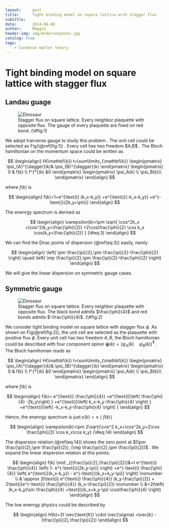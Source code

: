 ```yaml
---
layout:     post
title:      Tight binding model on square lattice with stagger flux
subtitle:   
date:       2024-04-08
author:     Maggie
header-img: img/Andersonphoto.jpg
catalog: true
tags:
    - Condense matter theory
---
```




# Tight binding model on square lattice with stagger flux


## Landau guage
<figure>
<img src="https://maggiexheuw.github.io/jpg/flux1.jpg" alt="Dinosaur" />
  <figcaption>Stagger flux on square lattice. Every neighbor plaquette with opposite flux.  The gauge of every plaquette are fixed on red bond. 
   (\#fig:1)
  </figcaption>
</figure>
We adopt tranverse gauge  to study this problem . The unit cell could be selected as Fig(\@ref(fig:1)) . Every cell has  two freedom $A,B$ .  The Bloch hamiltonian on the momentum space could be written as 

$$
\begin{align}
H(\mathbf{k})
t=\sum\limits_{\mathbf{k}}
\begin{pmatrix}
\psi_{A}^{\dagger}(k)& \psi_{B}^{\dagger}(k)
\end{pmatrix}
\begin{pmatrix}
0  &  f(k)
\\
f^{*}(k) &0 
\end{pmatrix}
\begin{pmatrix}
\psi_A(k) \\
\psi_B(k)\\
\end{pmatrix}
\end{align}
 $$

where $f(k)$ is 

$$
\begin{align}
f(k)=1+e^{\text{i} (k_x-k_y)} +e^{\text{i}(-k_x-k_y)} +e^{-\text{i}(2k_y+\phi)}
\end{align}
$$


The enenrgy spectrum  is derived as 

$$
\begin{align}
\varepsilon(k)=\pm 
\sqrt{ \cos^2k_x +\cos^2(k_y+\frac{\phi}{2})  +2\cos\frac{\phi}{2}
	\cos k_x \cos(k_y+\frac{\phi}{2})
 }   (\#eq:3)
\end{align}
$$



We can find the Dirac points of dispersion (\@ref(eq:3)) easily, namly 

$$
\begin{align}
\left( \pm \frac{\pi}{2},\pm \frac{\pi}{2}-\frac{\phi}{2} \right) \quad 
\left( \mp  \frac{\pi}{2},\pm \frac{\pi}{2}-\frac{\phi}{2} \right)
\end{align}
$$


We will give the linear dispersion  on symmetric gauge cases. 


## Symmetric gauge


<figure>
<img src="https://maggiexheuw.github.io/jpg/flux.jpg" alt="Dinosaur" />
  <figcaption>Stagger flux on square lattice. Every neighbor plaquette with opposite flux.  The black bond
		admits $\frac{\phi}{4}$ and red bonds admits $-\frac{\phi}{4}$.  
   (\#fig:2)
  </figcaption>
</figure>



We consider tight binding model on square lattice with stagger flux $\phi$. As shown on Fig(\@ref(fig:2)), the unit cell are selected as the plaquette with positive flux $\phi$. Every unit cell has two  freedom $A,B$, the Bloch hamiltonian could be described with four component spinor $\displaystyle \mathbf{\psi}(k)=
(\psi_{A}(k)\quad \psi_{B}(k) )^{\mathbf{T}}$ . The Bloch hamiltonian 
reads as 

$$
\begin{align}
H(\mathbf{k})
t=\sum\limits_{\mathbf{k}}
\begin{pmatrix}
\psi_{A}^{\dagger}(k)& \psi_{B}^{\dagger}(k)
\end{pmatrix}
\begin{pmatrix}
0  &  f(k)
 \\
f^{*}(k) &0 
\end{pmatrix}
\begin{pmatrix}
\psi_A(k) \\
\psi_B(k)\\
\end{pmatrix}
\end{align}
$$


where $f(k)$ is 

$$
\begin{align}
f(k)=
e^{\text{i} \frac{\phi}{4}} +e^{\text{i}\left( \frac{\phi}{4} -2k_y\right) }
+e^{\text{i}\left( k_x-k_y-\frac{\phi}{4} \right) }
+e^{\text{i}\left( -k_x-k_y-\frac{\phi}{4} \right) }
\end{align}
$$


Hence, the enenrgy spectrum is just $\varepsilon(k)=\pm \mid f(k)\mid$ 

$$
\begin{align}
\varepsilon(k)=\pm 2\sqrt{\cos^2 k_x+\cos^2k_y+2\cos \frac{\phi}{2} \cos k_x\cos k_y}
(\#eq:14)
\end{align}
$$




The dispersion relation (\@ref(eq:14)) shows the zero point at $(\pm \frac{\pi}{2},\pm \frac{\pi}{2}),
(\mp \frac{\pi}{2},\pm \frac{\pi}{2})$ . We expand the linear dispersion relation at this points.

$$
\begin{align}
f(k) \mid _{(\frac{\pi}{2},\frac{\pi}{2})}&=t
e^{\text{i} \frac{\phi}{4}} \left( 1- e^{-\text{i}(2k_y-\pi)} \right) 
+e^{-\text{i} \frac{\phi}{4}}
\left( e^{\text{i}(k_x-k_y)} - e^{-\text{i}(k_x+k_y-\pi)} \right)  \nonumber \\
& \approx
2t\text{i} e^{\text{i} \frac{\phi}{4}}
(k_y-\frac{\pi}{2})
+
2\text{i}e^{-\text{i} \frac{\phi}{4}}
(k_x-\frac{\pi}{2})  \nonumber \\
&=2t\left( (k_x-k_y)\sin \frac{\phi}{4} +\text{i}(k_x+k_y-\pi) \cos\frac{\phi}{4} \right)   
\end{align}
$$

The low enenrgy physics could be described by 

$$
\begin{align}
H(k)=2t \vec{\text{K}} \cdot \vec{\sigma}   =\vec{k} -(\frac{\pi}{2},\frac{\pi}{2})
\end{align}
$$